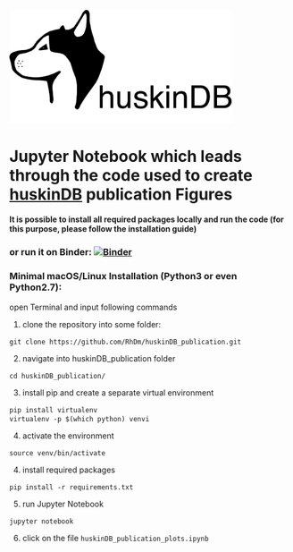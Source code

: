 <a href="https://huskindb.drug-design.de" target="_blank"><img src="https://github.com/RhDm/huskinDB_publication/blob/master/images/Logo_new_12.png" alt="drawing" width="400px"/></a>

# Jupyter Notebook which leads through the code used to create [huskinDB](https://huskindb.drug-design.de) publication Figures
#### It is possible to install all required packages locally and run the code (for this purpose, please follow the installation guide)
### **or run it on Binder:** [![Binder](https://mybinder.org/badge_logo.svg)](https://mybinder.org/v2/gh/RhDm/huskinDB_publication.git/master)

### Minimal macOS/Linux Installation (Python3 or even Python2.7):
open Terminal and input following commands
1. clone the repository into some folder:
```
git clone https://github.com/RhDm/huskinDB_publication.git
```
2. navigate into huskinDB_publication folder
```
cd huskinDB_publication/
```
3. install pip and create a separate virtual environment
```
pip install virtualenv
virtualenv -p $(which python) venvi
```
4. activate the environment
```
source venv/bin/activate
```
4. install required packages
```
pip install -r requirements.txt
```
5. run Jupyter Notebook
```
jupyter notebook
```
6. click on the file `huskinDB_publication_plots.ipynb`
